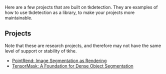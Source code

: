Here are a few projects that are built on tkdetection. They are examples of how to use tkdetection as a library, to make your projects more maintainable.

## Projects

Note that these are research projects, and therefore may not have the same level
of support or stability of tkhe.

+ [PointRend: Image Segmentation as Rendering](PointRend)
+ [TensorMask: A Foundation for Dense Object Segmentation](TensorMask)
